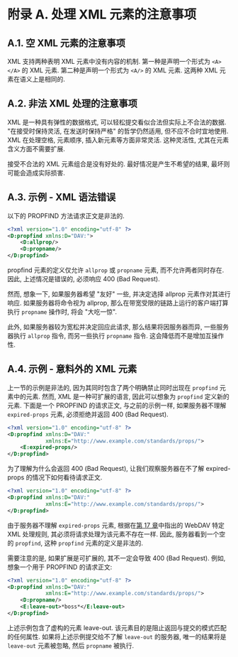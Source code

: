 # 附录 A. 处理 XML 元素的注意事项

## A.1. 空 XML 元素的注意事项

XML 支持两种表明 XML 元素中没有内容的机制. 第一种是声明一个形式为 `<A></A>` 的 XML 元素.
第二种是声明一个形式为 `<A/>` 的 XML 元素. 这两种 XML 元素在语义上是相同的.

## A.2. 非法 XML 处理的注意事项

XML 是一种具有弹性的数据格式, 可以轻松提交看似合法但实际上不合法的数据.
"在接受时保持灵活, 在发送时保持严格" 的哲学仍然适用, 但不应不合时宜地使用.
XML 在处理空格, 元素顺序, 插入新元素等方面非常灵活. 这种灵活性, 尤其在元素含义方面不需要扩展.

接受不合法的 XML 元素组合是没有好处的. 最好情况是产生不希望的结果, 最坏则可能会造成实际损害.

## A.3. 示例 - XML 语法错误

以下的 PROPFIND 方法请求正文是非法的.

```xml
<?xml version="1.0" encoding="utf-8" ?>
<D:propfind xmlns:D="DAV:">
    <D:allprop/>
    <D:propname/>
</D:propfind>
```

propfind 元素的定义仅允许 `allprop` 或 `propname` 元素, 而不允许两者同时存在.
因此, 上述情况是错误的, 必须响应 400 (Bad Request).

然而, 想象一下, 如果服务器希望 "友好" 一些, 并决定选择 allprop 元素作对其进行响应.
如果服务器将命令视为 allprop, 那么在带宽受限的链路上运行的客户端打算执行 `propname` 操作时,
将会 "大吃一惊".

此外, 如果服务器较为宽松并决定回应此请求, 那么结果将因服务器而异,
一些服务器执行 `allprop` 指令, 而另一些执行 `propname` 指令. 这会降低而不是增加互操作性.

## A.4. 示例 - 意料外的 XML 元素

上一节的示例是非法的, 因为其同时包含了两个明确禁止同时出现在 `propfind` 元素中的元素.
然而, XML 是一种可扩展的语言, 因此可以想象为 `propfind` 定义新的元素.
下面是一个 PROPFIND 的请求正文, 与之前的示例一样, 如果服务器不理解 `expired-props` 元素,
必须拒绝并返回 400 (Bad Request).

```xml
<?xml version="1.0" encoding="utf-8" ?>
<D:propfind xmlns:D="DAV:"
            xmlns:E="http://www.example.com/standards/props/">
    <E:expired-props/>
</D:propfind>
```

为了理解为什么会返回 400 (Bad Request), 让我们观察服务器在不了解 expired-props 的情况下如何看待请求正文.

```xml
<?xml version="1.0" encoding="utf-8" ?>
<D:propfind xmlns:D="DAV:"
            xmlns:E="http://www.example.com/standards/props/">
</D:propfind>
```

由于服务器不理解 `expired-props` 元素, 根据在[第 17 章][SECTION#17]中指出的 WebDAV 特定 XML 处理规则,
其必须将请求处理为该元素不存在一样. 因此, 服务器看到一个空的 `propfind`,
这种 `propfind` 元素的定义是非法的.

需要注意的是, 如果扩展是可扩展的, 其不一定会导致 400 (Bad Request).
例如, 想象一个用于 PROPFIND 的请求正文:

```xml
<?xml version="1.0" encoding="utf-8" ?>
<D:propfind xmlns:D="DAV:"
            xmlns:E="http://www.example.com/standards/props/">
    <D:propname/>
    <E:leave-out>*boss*</E:leave-out>
</D:propfind>
```

上述示例包含了虚构的元素 leave-out. 该元素目的是阻止返回与提交的模式匹配的任何属性.
如果将上述示例提交给不了解 `leave-out` 的服务器, 唯一的结果将是 `leave-out` 元素被忽略,
然后 `propname` 被执行.

<!-- refs -->

[SECTION#17]: 17-xml_extensibility_in_dav.md
